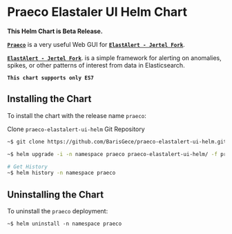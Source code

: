 # Praeco Elastaler UI Helm Chart

**This Helm Chart is Beta Release.**

[**`Praeco`**](https://github.com/johnsusek/praeco) is a very useful Web GUI for [**`ElastAlert - Jertel Fork`**](https://github.com/jertel/elastalert).

[**`ElastAlert - Jertel Fork`**](https://github.com/jertel/elastalert). is a simple framework for alerting on anomalies, spikes, or other patterns of interest from data in Elasticsearch.

**`This chart supports only ES7`**

## Installing the Chart

To install the chart with the release name `praeco`:

Clone `praeco-elastalert-ui-helm` Git Repository

```bash
~$ git clone https://github.com/BarisGece/praeco-elastalert-ui-helm.git

~$ helm upgrade -i -n namespace praeco praeco-elastalert-ui-helm/ -f praeco-elastalert-ui-helm/values.yaml

# Get History
~$ helm history -n namespace praeco
```

## Uninstalling the Chart

To uninstall the `praeco` deployment:

```console
~$ helm uninstall -n namespace praeco
```
